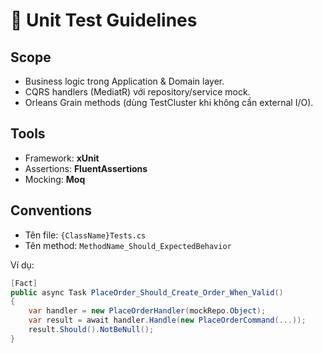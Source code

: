 # 🧩 Unit Test Guidelines

## Scope
- Business logic trong Application & Domain layer.
- CQRS handlers (MediatR) với repository/service mock.
- Orleans Grain methods (dùng TestCluster khi không cần external I/O).

## Tools
- Framework: **xUnit**  
- Assertions: **FluentAssertions**  
- Mocking: **Moq**  

## Conventions
- Tên file: `{ClassName}Tests.cs`
- Tên method: `MethodName_Should_ExpectedBehavior`

Ví dụ:
```csharp
[Fact]
public async Task PlaceOrder_Should_Create_Order_When_Valid()
{
    var handler = new PlaceOrderHandler(mockRepo.Object);
    var result = await handler.Handle(new PlaceOrderCommand(...));
    result.Should().NotBeNull();
}
